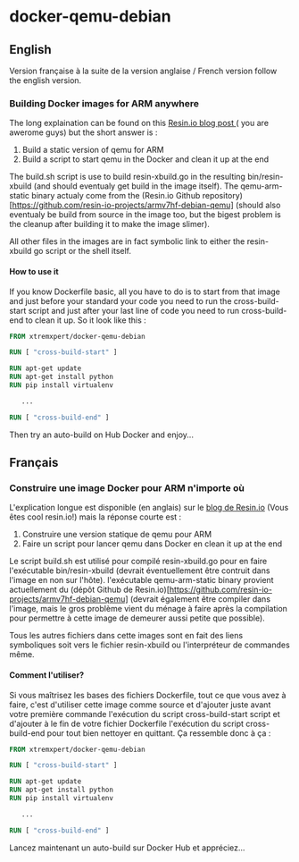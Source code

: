 # docker-qemu-debian

## English

Version française à la suite de la version anglaise / French version follow the english version.

### Building Docker images for ARM anywhere

The long explaination can be found on this [Resin.io blog post ](https://resin.io/blog/building-arm-containers-on-any-x86-machine-even-dockerhub/) ( you are awerome guys) but the short answer is :

1. Build a static version of qemu for ARM
2. Build a script to start qemu in the Docker and clean it up at the end

The build.sh script is use to build resin-xbuild.go in the resulting bin/resin-xbuild (and should eventualy get build in the image itself).  The qemu-arm-static binary actualy come from the (Resin.io Github repository)[https://github.com/resin-io-projects/armv7hf-debian-qemu]  (should also eventualy be build from source in the image too, but the bigest problem is the cleanup after building it to make the image slimer).

All other files in the images are in fact symbolic link to either the resin-xbuild go script or the shell itself.

#### How to use it

If you know Dockerfile basic, all you have to do is to start from that image and just before your standard your code you need to run the cross-build-start script and just after your last line of code you need to run cross-build-end to clean it up.  So it look like this :

```Dockerfile
FROM xtremxpert/docker-qemu-debian

RUN [ "cross-build-start" ]

RUN apt-get update  
RUN apt-get install python  
RUN pip install virtualenv

   ...

RUN [ "cross-build-end" ]  
```

Then try an auto-build on Hub Docker and enjoy...

## Français

### Construire une image Docker pour ARM n'importe où

L'explication longue est disponible (en anglais) sur le [blog de Resin.io](https://resin.io/blog/building-arm-containers-on-any-x86-machine-even-dockerhub/) (Vous êtes cool resin.io!) mais la réponse courte est  :

1. Construire une version statique de qemu pour ARM
2. Faire un script pour lancer qemu dans  Docker en clean it up at the end

Le script build.sh est utilisé pour compilé resin-xbuild.go pour en faire l'exécutable bin/resin-xbuild (devrait éventuellement être contruit dans l'image en non sur l'hôte).  l'exécutable qemu-arm-static binary provient actuellement du (dépôt Github de Resin.io)[https://github.com/resin-io-projects/armv7hf-debian-qemu]  (devrait également être compiler dans l'image, mais le gros problème vient du ménage à faire après la compilation pour permettre à cette image de demeurer aussi petite que possible).

Tous les autres fichiers dans cette images sont en fait des liens symboliques soit vers le fichier resin-xbuild ou l'interpréteur de commandes même.

#### Comment l'utiliser?

Si vous maîtrisez les bases des fichiers Dockerfile, tout ce que vous avez à faire, c'est d'utiliser cette image comme source et d'ajouter juste avant votre première commande l'exécution du script cross-build-start script et d'ajouter à le fin de votre fichier Dockerfile l'exécution du script cross-build-end pour tout bien nettoyer en quittant.  Ça ressemble donc à ça :

```Dockerfile
FROM xtremxpert/docker-qemu-debian

RUN [ "cross-build-start" ]

RUN apt-get update  
RUN apt-get install python  
RUN pip install virtualenv

   ...

RUN [ "cross-build-end" ]  
```

Lancez maintenant un auto-build sur Docker Hub et appréciez...

